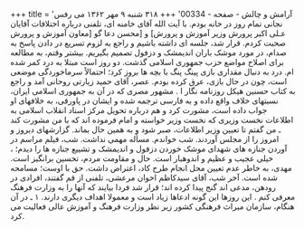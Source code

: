 +++
title = 'آرامش و چالش - صفحه - 00334'
+++
۳۱۸ شنبه ۹ مهر ۱۳۶۲ می رفس نجانی تمام روز در خانه بودم. با آیت الله آقای خامنه ای، تلفنی درباره اختلافات آقایان عـلى اکبر پرورش وزیر آموزش و پرورش] و [محسن دعا گو [معاون آموزش و پرورش صحبت کردم. قرار شد، جلسه ای داشته باشیم و راجع به لزوم تسریع در دادن پاسخ به صدام، در مورد موشک باران اندیمشک و دزفول تصمیم بگیریم. بیشتر وقتم، به مطالعه برای اصلاح مواضع حزب جمهوری اسلامی گذشت. دو روز است مبتلا به درد کمر شده ام. درد به دنبال مقداری بازی پینگ پنگ با بچه ها بروز کرد؛ احتمالاً سرماخوردگی موضعی است، چون در حال بازی، عرق کرده بودم. عصر، آقای حمید زیارتی روحانی آمد و راجع به کتاب حسنین هیکل روزنامه نگار ا . مشهور مصری که در آن به جمهوری اسلامی ایران، نسبتهای خلاف واقع داده و به فارسی ترجمه شده و ایشان در پاورقی، به خلافهای او جواب داده است، مشورت کرد و هم درباره تحویل مرکز اسناد انقلاب اسلامی به اطلاعات نخست وزیری که نخست وزیر خواسته و امام فرموده اند که با من مشورت کند ـ من گفتم تا تعیین وزیر اطلاعات، صبر شود و به همین حال بماند. گزارشهای دیروز و امروز را از مجلس آوردند. شب خواندم. مسأله مهمی نداشت. شب، فیلم مراسم در آوردن جنازه های شهدای موشک خوردن دزفول و اندیمشک و تشییع جنازه ها را دیدم؛ ، خیلی عجیب و عظیم و اندوهبار است. حال و مقاومت مردم، تحسین برانگیز است. مهدی، به خاطر عدم تعیین محل انجام طرح کاد، اعتراض داشت. حق با اوست؛ مسامحه شده است. آخر شب، آقای سیدکاظم اخوان مرعشی، تلفنی از قم گفتند، افرادی در رودهن، مدعی اند گنج پیدا کرده اند؛ قرار شد فردا بیایند که آنها را به وزارت فرهنگ معرفی کنم . این روزها این گونه ادعاها زیاد است و معمولا اهداف دیگری دارند. ۱ ـ در آن هنگام، سازمان میراث فرهنگی کشور زیر نظر وزارت فرهنگ و آموزش عالی فعالیت می کرد.